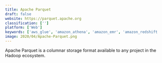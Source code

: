 ```yaml
---
title: Apache Parquet
draft: false 
website: https://parquet.apache.org
classification: ['']
platform: ['Web']
keywords: ['aws_glue', 'amazon_athena', 'amazon_emr', 'amazon_redshift', 'apache_druid', 'apache_hive', 'apache_kudu', 'apache_kylin', 'apache_spark', 'bluedata', 'chartio', 'hortonworks', 'impala', 'looker', 'panoply', 'presto_db', 'qubole', 'rj_metrics', 'segment', 'talend', 'treasure_data', 'vertica']
image: 2020/04/Apache-Parquet.png
---
```

Apache Parquet is a columnar storage format available to any project in the Hadoop ecosystem.
